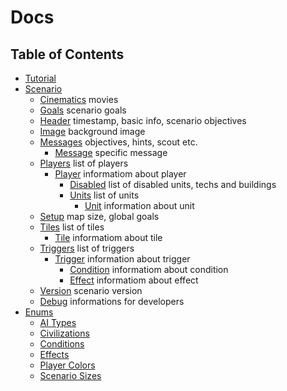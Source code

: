 # Docs

## Table of Contents

- [Tutorial](Tutorial.md)
- [Scenario](Scenario.md)
    - [Cinematics](Scenario.md/#cinematics) movies
    - [Goals](Scenario.md/#goals) scenario goals
    - [Header](Scenario.md/#header) timestamp, basic info, scenario objectives
    - [Image](Scenario.md/#image) background image
    - [Messages](Scenario.md/#messages) objectives, hints, scout etc.
        - [Message](Scenario.md/#message) specific message
    - [Players](Scenario.md/#players) list of players
        - [Player](Scenario.md/#player) informatiom about player
            - [Disabled](Scenario.md/#disabled) list of disabled units, techs and buildings
            - [Units](Scenario.md/#units) list of units
                - [Unit](Scenario.md/#unit) information about unit
    - [Setup](Scenario.md/#setup) map size, global goals
    - [Tiles](Scenario.md/#tiles) list of tiles
        - [Tile](Scenario.md/#tile) informatiom about tile
    - [Triggers](Scenario.md/#triggers)  list of triggers
        - [Trigger](Scenario.md/#trigger) information about trigger
            - [Condition](Scenario.md/#condition) informatiom about condition
            - [Effect](Scenario.md/#effect) informatiom about effect
    - [Version](Scenario.md/#version) scenario version
    - [Debug](Scenario.md/#debug) informations for developers
- [Enums](enums/README.md)
    - [AI Types](enums/AiTypes.md)
    - [Civilizations](enums/Civilizations.md)
    - [Conditions](enums/Conditions.md)
    - [Effects](enums/Effects.md)
    - [Player Colors](enums/PlayerColors.md)
    - [Scenario Sizes](enums/ScenarioSizes.md)
